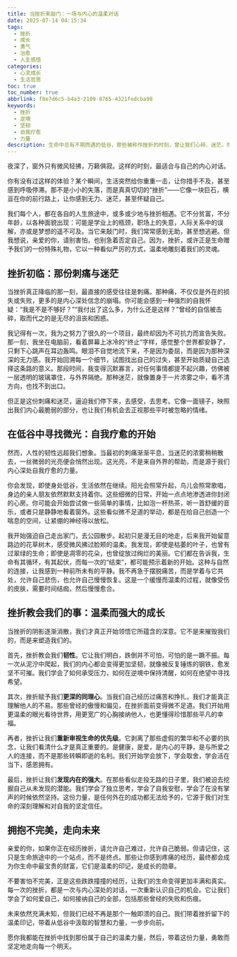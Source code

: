 ```yaml
---
title: 当挫折来敲门：一场与内心的温柔对话
date: 2025-07-14 04:15:34
tags:
  - 挫折
  - 成长
  - 勇气
  - 治愈
  - 人生感悟
categories:
  - 心灵成长
  - 生活哲思
toc: true
toc_number: true
abbrlink: f8e7d6c5-b4a3-2109-8765-4321fedcba98
keywords:
  - 挫折
  - 逆境
  - 坚韧
  - 自我疗愈
  - 力量
description: 生命中总有不期而遇的低谷，那些被称作挫折的时刻，曾让我们心碎、迷茫。然而，正是这些看似无情的经历，悄然雕刻着我们的内心，教会我们成长，赋予我们前所未有的温柔与力量。这是一场关于挫折的深情对话，愿你从中找到共鸣与慰藉。
---
```


夜深了，窗外只有微风轻拂，万籁俱寂。这样的时刻，最适合与自己的内心对话。

你有没有过这样的体验？某个瞬间，生活突然给你重重一击，让你措手不及，甚至感到呼吸停滞。那不是小小的失落，而是真真切切的“挫折”——它像一块巨石，横亘在你的前行路上，让你感到无力、迷茫，甚至怀疑自己。

我们每个人，都在各自的人生旅途中，或多或少地与挫折相遇。它不分贫富，不分年龄，以各种面貌出现：可能是学业上的瓶颈，职场上的失意，人际关系中的误解，亦或是梦想的遥不可及。当它来敲门时，我们常常感到无助，甚至想逃避。但我想说，亲爱的你，请别害怕，也别急着否定自己。因为，挫折，或许正是生命赠予我们的一份特殊礼物，它以一种看似严厉的方式，温柔地雕刻着我们的灵魂。

## 挫折初临：那份刺痛与迷茫

当挫折真正降临的那一刻，最直接的感受往往是刺痛。那种痛，不仅仅是外在的损失或失败，更多的是内心深处信念的崩塌。你可能会感到一种强烈的自我怀疑：“我是不是不够好？”“我付出了这么多，为什么还是这样？”曾经的自信被击碎，取而代之的是无尽的沮丧和困惑。

我记得有一次，我为之努力了很久的一个项目，最终却因为不可抗力而宣告失败。那一刻，我坐在电脑前，看着屏幕上冰冷的“终止”字样，感觉整个世界都安静了，只剩下心跳声在耳边轰鸣。眼泪不自觉地流下来，不是因为委屈，而是因为那种深深的无力感。我开始回溯每一个细节，试图找出自己的过失，甚至开始质疑自己选择这条路的意义。那段时间，我变得沉默寡言，对任何事情都提不起兴趣，仿佛被一层透明的玻璃罩住，与外界隔绝。那种迷茫，就像置身于一片浓雾之中，看不清方向，也找不到出口。

但正是这份刺痛和迷茫，逼迫我们停下来，去感受，去思考。它像一面镜子，映照出我们内心最脆弱的部分，也让我们有机会去正视那些平时被忽略的情绪。

## 在低谷中寻找微光：自我疗愈的开始

然而，人性的韧性远超我们想象。当最初的刺痛渐渐平息，当迷茫的浓雾稍稍散去，一丝微弱的光亮便会悄然出现。这光亮，不是来自外界的帮助，而是源于我们内心深处自我疗愈的力量。

你会发现，即使身处低谷，生活依然在继续。阳光会照常升起，鸟儿会照常歌唱，身边的亲人朋友依然默默支持着你。这些细微的日常，开始一点点地渗透进你封闭的心房。你可能会开始尝试做一些简单的事情，比如泡一杯热茶，听一首舒缓的音乐，或者只是静静地看着窗外。这些看似微不足道的举动，都是在给自己创造一个喘息的空间，让紧绷的神经得以放松。

我开始强迫自己走出家门，去公园散步。起初只是漫无目的地走，后来我开始留意路边的花草树木，感受微风拂过脸颊的温柔。我发现，即使是枯萎的叶子，也曾有过翠绿的生命；即使是凋零的花朵，也曾绽放过绚烂的美丽。它们都在告诉我，生命有其循环，有其起伏，而每一次的“结束”，都可能预示着新的开始。这种与自然的连接，让我感到一种前所未有的平静。我不再急于摆脱痛苦，而是学着与它共处，允许自己悲伤，也允许自己慢慢恢复。这是一个缓慢而温柔的过程，就像受伤的皮肤，需要时间结痂，然后慢慢愈合。

## 挫折教会我们的事：温柔而强大的成长

当挫折的阴影逐渐消散，我们才真正开始领悟它所蕴含的深意。它不是来摧毁我们的，而是来塑造我们的。

首先，挫折教会我们**韧性**。它让我们明白，跌倒并不可怕，可怕的是一蹶不振。每一次从泥泞中爬起，我们的内心都会变得更加坚韧，就像被反复锤炼的钢铁，愈发坚不可摧。我们学会了如何承受压力，如何在逆境中保持清醒，如何在绝望中寻找希望。

其次，挫折赋予我们**更深的同理心**。当我们自己经历过痛苦和挣扎，我们才能真正理解他人的不易。那些曾经的傲慢和偏见，在挫折面前变得微不足道。我们开始用更温柔的眼光看待世界，用更宽广的心胸接纳他人，也更懂得珍惜那些平凡的幸福。

再者，挫折让我们**重新审视生命的优先级**。它剥离了那些虚假的繁华和不必要的执念，让我们看清什么才是真正重要的。是健康，是爱，是内心的平静，是与所爱之人的连接，而不是那些转瞬即逝的名利。我们开始学会放下，学会取舍，学会活在当下，感恩拥有。

最后，挫折让我们**发现内在的强大**。在那些看似走投无路的日子里，我们被迫去挖掘自己从未发现的潜能。我们学会了独立思考，学会了自我安慰，学会了在没有掌声的时候依然坚持。这份力量，是任何外在的成功都无法给予的，它源于我们对生命的深刻理解和对自我的坚定信任。

## 拥抱不完美，走向未来

亲爱的你，如果你正在经历挫折，请允许自己难过，允许自己脆弱。但请记住，这只是生命旅途中的一个站点，而不是终点。那些让你感到疼痛的经历，最终都会成为你生命中最宝贵的财富，它们是温柔的印记，是成长的勋章。

不要害怕不完美，正是这些跌跌撞撞的经历，让我们的生命变得更加丰满和真实。每一次的挫折，都是一次与内心深处的对话，一次重新认识自己的机会。它让我们学会了如何爱自己，如何接纳自己的全部，包括那些曾经的失败和伤痕。

未来依然充满未知，但我们已经不再是那个一触即溃的自己。我们带着挫折留下的温柔印记，带着从低谷中汲取的智慧和力量，一步步向前。

愿你我都能在挫折中找到那份属于自己的温柔力量，然后，带着这份力量，勇敢而坚定地走向每一个明天。